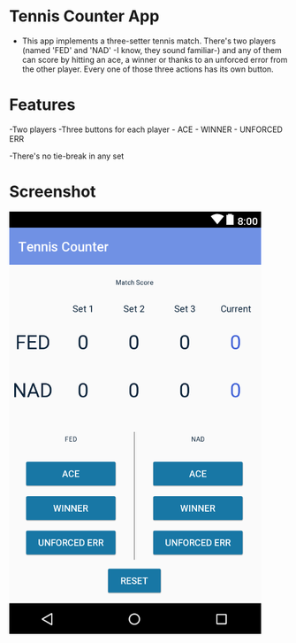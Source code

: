 # Tennis Counter App

- This app implements a three-setter tennis match. There's two players (named 'FED' and 'NAD' -I know, they sound familiar-) and any of them can score by hitting an ace, a winner or thanks to an unforced error from the other player. Every one of those three actions has its own button.

# Features 

-Two players
-Three buttons for each player
	- ACE
	- WINNER
	- UNFORCED ERR
	
-There's no tie-break in any set


# Screenshot
![screenshot](https://github.com/emgperez/android-projects/blob/master/Screenshots/TennisCounterApp/Screenshot.PNG)



